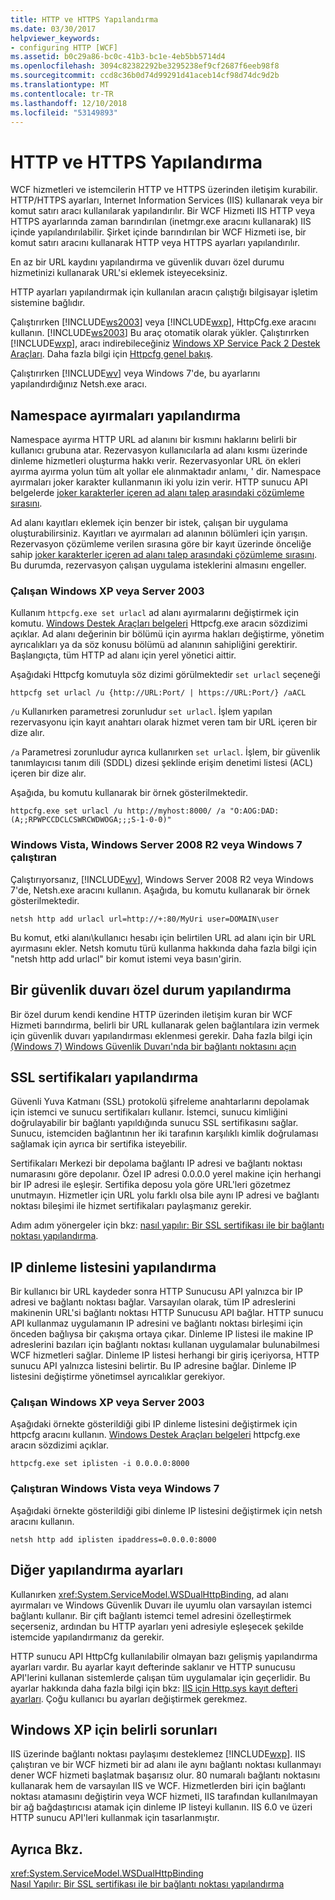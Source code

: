 ```yaml
---
title: HTTP ve HTTPS Yapılandırma
ms.date: 03/30/2017
helpviewer_keywords:
- configuring HTTP [WCF]
ms.assetid: b0c29a86-bc0c-41b3-bc1e-4eb5bb5714d4
ms.openlocfilehash: 3094c82382292be3295238ef9cf2687f6eeb98f8
ms.sourcegitcommit: ccd8c36b0d74d99291d41aceb14cf98d74dc9d2b
ms.translationtype: MT
ms.contentlocale: tr-TR
ms.lasthandoff: 12/10/2018
ms.locfileid: "53149893"
---
```

# <a name="configuring-http-and-https"></a>HTTP ve HTTPS Yapılandırma
WCF hizmetleri ve istemcilerin HTTP ve HTTPS üzerinden iletişim kurabilir. HTTP/HTTPS ayarları, Internet Information Services (IIS) kullanarak veya bir komut satırı aracı kullanılarak yapılandırılır. Bir WCF Hizmeti IIS HTTP veya HTTPS ayarlarında zaman barındırılan (inetmgr.exe aracını kullanarak) IIS içinde yapılandırılabilir. Şirket içinde barındırılan bir WCF Hizmeti ise, bir komut satırı aracını kullanarak HTTP veya HTTPS ayarları yapılandırılır.  
  
 En az bir URL kaydını yapılandırma ve güvenlik duvarı özel durumu hizmetinizi kullanarak URL'si eklemek isteyeceksiniz.  
  
 HTTP ayarları yapılandırmak için kullanılan aracın çalıştığı bilgisayar işletim sistemine bağlıdır.  
  
 Çalıştırırken [!INCLUDE[ws2003](../../../../includes/ws2003-md.md)] veya [!INCLUDE[wxp](../../../../includes/wxp-md.md)], HttpCfg.exe aracını kullanın. [!INCLUDE[ws2003](../../../../includes/ws2003-md.md)] Bu araç otomatik olarak yükler. Çalıştırırken [!INCLUDE[wxp](../../../../includes/wxp-md.md)], aracı indirebileceğiniz [Windows XP Service Pack 2 Destek Araçları](https://go.microsoft.com/fwlink/?LinkId=88606). Daha fazla bilgi için [Httpcfg genel bakış](https://go.microsoft.com/fwlink/?LinkId=88605).  
  
 Çalıştırırken [!INCLUDE[wv](../../../../includes/wv-md.md)] veya Windows 7'de, bu ayarlarını yapılandırdığınız Netsh.exe aracı.  
  
## <a name="configuring-namespace-reservations"></a>Namespace ayırmaları yapılandırma  
 Namespace ayırma HTTP URL ad alanını bir kısmını haklarını belirli bir kullanıcı grubuna atar. Rezervasyon kullanıcılarla ad alanı kısmı üzerinde dinleme hizmetleri oluşturma hakkı verir. Rezervasyonlar URL ön ekleri ayırma ayırma yolun tüm alt yollar ele alınmaktadır anlamı, ' dir. Namespace ayırmaları joker karakter kullanmanın iki yolu izin verir. HTTP sunucu API belgelerde [joker karakterler içeren ad alanı talep arasındaki çözümleme sırasını](https://go.microsoft.com/fwlink/?LinkId=94841).  
  
 Ad alanı kayıtları eklemek için benzer bir istek, çalışan bir uygulama oluşturabilirsiniz. Kayıtları ve ayırmaları ad alanının bölümleri için yarışın. Rezervasyon çözümleme verilen sırasına göre bir kayıt üzerinde önceliğe sahip [joker karakterler içeren ad alanı talep arasındaki çözümleme sırasını](https://go.microsoft.com/fwlink/?LinkId=94841). Bu durumda, rezervasyon çalışan uygulama isteklerini almasını engeller.  
  
### <a name="running-windows-xp-or-server-2003"></a>Çalışan Windows XP veya Server 2003  
 Kullanım `httpcfg.exe set urlacl` ad alanı ayırmalarını değiştirmek için komutu. [Windows Destek Araçları belgeleri](https://go.microsoft.com/fwlink/?LinkId=94840) Httpcfg.exe aracın sözdizimi açıklar. Ad alanı değerinin bir bölümü için ayırma hakları değiştirme, yönetim ayrıcalıkları ya da söz konusu bölümü ad alanının sahipliğini gerektirir. Başlangıçta, tüm HTTP ad alanı için yerel yönetici aittir.  
  
 Aşağıdaki Httpcfg komutuyla söz dizimi görülmektedir `set urlacl` seçeneği  
  
```console  
httpcfg set urlacl /u {http://URL:Port/ | https://URL:Port/} /aACL  
```  
  
 `/u` Kullanırken parametresi zorunludur `set urlacl`. İşlem yapılan rezervasyonu için kayıt anahtarı olarak hizmet veren tam bir URL içeren bir dize alır.  
  
 `/a` Parametresi zorunludur ayrıca kullanırken `set urlacl`. İşlem, bir güvenlik tanımlayıcısı tanım dili (SDDL) dizesi şeklinde erişim denetimi listesi (ACL) içeren bir dize alır.  
  
 Aşağıda, bu komutu kullanarak bir örnek gösterilmektedir.  
  
```console  
httpcfg.exe set urlacl /u http://myhost:8000/ /a "O:AOG:DAD:(A;;RPWPCCDCLCSWRCWDWOGA;;;S-1-0-0)"  
```  
  
### <a name="running-windows-vista-windows-server-2008-r2-or-windows-7"></a>Windows Vista, Windows Server 2008 R2 veya Windows 7 çalıştıran  
 Çalıştırıyorsanız, [!INCLUDE[wv](../../../../includes/wv-md.md)], Windows Server 2008 R2 veya Windows 7'de, Netsh.exe aracını kullanın. Aşağıda, bu komutu kullanarak bir örnek gösterilmektedir.  
  
```console  
netsh http add urlacl url=http://+:80/MyUri user=DOMAIN\user  
```  
  
 Bu komut, etki alanı\kullanıcı hesabı için belirtilen URL ad alanı için bir URL ayırmasını ekler.  Netsh komutu türü kullanma hakkında daha fazla bilgi için "netsh http add urlacl" bir komut istemi veya basın'girin.  
  
## <a name="configuring-a-firewall-exception"></a>Bir güvenlik duvarı özel durum yapılandırma  
 Bir özel durum kendi kendine HTTP üzerinden iletişim kuran bir WCF Hizmeti barındırma, belirli bir URL kullanarak gelen bağlantılara izin vermek için güvenlik duvarı yapılandırması eklenmesi gerekir. Daha fazla bilgi için [(Windows 7) Windows Güvenlik Duvarı'nda bir bağlantı noktasını açın](https://go.microsoft.com/fwlink/?LinkId=239961)  
  
## <a name="configuring-ssl-certificates"></a>SSL sertifikaları yapılandırma  
 Güvenli Yuva Katmanı (SSL) protokolü şifreleme anahtarlarını depolamak için istemci ve sunucu sertifikaları kullanır. İstemci, sunucu kimliğini doğrulayabilir bir bağlantı yapıldığında sunucu SSL sertifikasını sağlar. Sunucu, istemciden bağlantının her iki tarafının karşılıklı kimlik doğrulaması sağlamak için ayrıca bir sertifika isteyebilir.  
  
 Sertifikaları Merkezi bir depolama bağlantı IP adresi ve bağlantı noktası numarasını göre depolanır. Özel IP adresi 0.0.0.0 yerel makine için herhangi bir IP adresi ile eşleşir. Sertifika deposu yola göre URL'leri gözetmez unutmayın. Hizmetler için URL yolu farklı olsa bile aynı IP adresi ve bağlantı noktası bileşimi ile hizmet sertifikaları paylaşmanız gerekir.  
  
 Adım adım yönergeler için bkz: [nasıl yapılır: Bir SSL sertifikası ile bir bağlantı noktası yapılandırma](../../../../docs/framework/wcf/feature-details/how-to-configure-a-port-with-an-ssl-certificate.md).  
  
## <a name="configuring-the-ip-listen-list"></a>IP dinleme listesini yapılandırma  
 Bir kullanıcı bir URL kaydeder sonra HTTP Sunucusu API yalnızca bir IP adresi ve bağlantı noktası bağlar. Varsayılan olarak, tüm IP adreslerini makinenin URL'si bağlantı noktası HTTP Sunucusu API bağlar. HTTP sunucu API kullanmaz uygulamanın IP adresini ve bağlantı noktası birleşimi için önceden bağlıysa bir çakışma ortaya çıkar. Dinleme IP listesi ile makine IP adreslerini bazıları için bağlantı noktası kullanan uygulamalar bulunabilmesi WCF hizmetleri sağlar. Dinleme IP listesi herhangi bir giriş içeriyorsa, HTTP sunucu API yalnızca listesini belirtir. Bu IP adresine bağlar. Dinleme IP listesini değiştirme yönetimsel ayrıcalıklar gerekiyor.  
  
### <a name="running-windows-xp-or-server-2003"></a>Çalışan Windows XP veya Server 2003  
 Aşağıdaki örnekte gösterildiği gibi IP dinleme listesini değiştirmek için httpcfg aracını kullanın. [Windows Destek Araçları belgeleri](https://go.microsoft.com/fwlink/?LinkId=94840) httpcfg.exe aracın sözdizimi açıklar.  
  
```console  
httpcfg.exe set iplisten -i 0.0.0.0:8000  
```  
  
### <a name="running-windows-vista-or-windows-7"></a>Çalıştıran Windows Vista veya Windows 7  
 Aşağıdaki örnekte gösterildiği gibi dinleme IP listesini değiştirmek için netsh aracını kullanın.  
  
```console  
netsh http add iplisten ipaddress=0.0.0.0:8000  
```  
  
## <a name="other-configuration-settings"></a>Diğer yapılandırma ayarları  
 Kullanırken <xref:System.ServiceModel.WSDualHttpBinding>, ad alanı ayırmaları ve Windows Güvenlik Duvarı ile uyumlu olan varsayılan istemci bağlantı kullanır. Bir çift bağlantı istemci temel adresini özelleştirmek seçerseniz, ardından bu HTTP ayarları yeni adresiyle eşleşecek şekilde istemcide yapılandırmanız da gerekir.  
  
 HTTP sunucu API HttpCfg kullanılabilir olmayan bazı gelişmiş yapılandırma ayarları vardır. Bu ayarlar kayıt defterinde saklanır ve HTTP sunucusu API'lerini kullanan sistemlerde çalışan tüm uygulamalar için geçerlidir. Bu ayarlar hakkında daha fazla bilgi için bkz: [IIS için Http.sys kayıt defteri ayarları](https://go.microsoft.com/fwlink/?LinkId=94843). Çoğu kullanıcı bu ayarları değiştirmek gerekmez.  
  
## <a name="issues-specific-to-windows-xp"></a>Windows XP için belirli sorunları  
 IIS üzerinde bağlantı noktası paylaşımı desteklemez [!INCLUDE[wxp](../../../../includes/wxp-md.md)]. IIS çalıştıran ve bir WCF hizmeti bir ad alanı ile aynı bağlantı noktası kullanmayı dener WCF hizmeti başlatmak başarısız olur. 80 numaralı bağlantı noktasını kullanarak hem de varsayılan IIS ve WCF. Hizmetlerden biri için bağlantı noktası atamasını değiştirin veya WCF hizmeti, IIS tarafından kullanılmayan bir ağ bağdaştırıcısı atamak için dinleme IP listeyi kullanın. IIS 6.0 ve üzeri HTTP sunucu API'leri kullanmak için tasarlanmıştır.  
  
## <a name="see-also"></a>Ayrıca Bkz.  
 <xref:System.ServiceModel.WSDualHttpBinding>  
 [Nasıl Yapılır: Bir SSL sertifikası ile bir bağlantı noktası yapılandırma](../../../../docs/framework/wcf/feature-details/how-to-configure-a-port-with-an-ssl-certificate.md)

